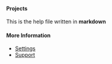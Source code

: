 #### Projects

This is the help file written in **markdown**

#### More Information

- [Settings](/settings)
- [Support](/support)
